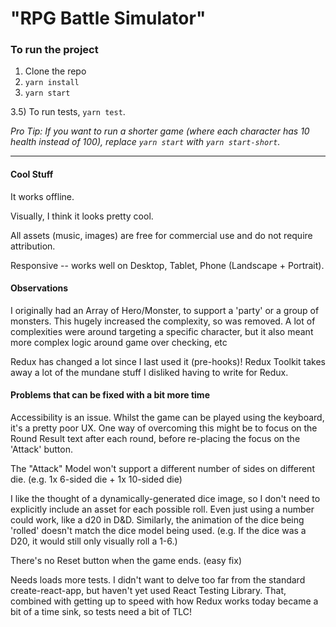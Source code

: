 # "RPG Battle Simulator"

### To run the project

1. Clone the repo
2. `yarn install`
3. `yarn start`

3.5) To run tests, `yarn test`.

_Pro Tip: If you want to run a shorter game (where each character has 10 health instead of 100), replace `yarn start` with `yarn start-short`._

---

#### Cool Stuff

It works offline.

Visually, I think it looks pretty cool.

All assets (music, images) are free for commercial use and do not require attribution.

Responsive -- works well on Desktop, Tablet, Phone (Landscape + Portrait).

#### Observations

I originally had an Array of Hero/Monster, to support a 'party' or a group of
monsters. This hugely increased the complexity, so was removed. A lot of complexities were around
targeting a specific character, but it also meant more complex logic around game over checking, etc

Redux has changed a lot since I last used it (pre-hooks)! Redux Toolkit takes away
a lot of the mundane stuff I disliked having to write for Redux.

#### Problems that can be fixed with a bit more time

Accessibility is an issue. Whilst the game can be played using the keyboard, it's
a pretty poor UX. One way of overcoming this might be to focus on the Round Result text
after each round, before re-placing the focus on the 'Attack' button.

The "Attack" Model won't support a different number of sides on different die.
(e.g. 1x 6-sided die + 1x 10-sided die)

I like the thought of a dynamically-generated dice image, so I don't need to explicitly include an asset
for each possible roll. Even just using a number could work, like a d20 in D&D.
Similarly, the animation of the dice being 'rolled' doesn't match the dice model being used.
(e.g. If the dice was a D20, it would still only visually roll a 1-6.)

There's no Reset button when the game ends. (easy fix)

Needs loads more tests. I didn't want to delve too far from the standard create-react-app, but haven't yet used
React Testing Library. That, combined with getting up to speed with how Redux works today became a bit of a time sink,
so tests need a bit of TLC!
